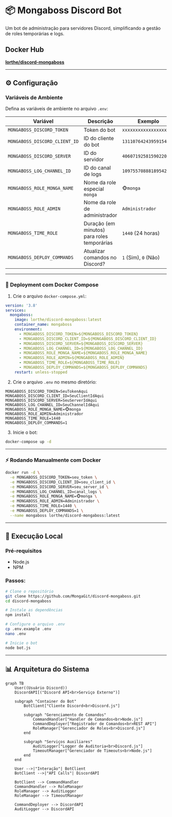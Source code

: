 # 📦 **Mongaboss Discord Bot**

Um bot de administração para servidores Discord, simplificando a gestão de roles temporárias e logs.

## Docker Hub
[**lorthe/discord-mongaboss**](https://hub.docker.com/r/lorthe/discord-mongaboss)

---

## ⚙️ **Configuração**

### Variáveis de Ambiente

Defina as variáveis de ambiente no arquivo `.env`:

| Variável             | Descrição                                  | Exemplo                              |
|----------------------|--------------------------------------------|--------------------------------------|
| `MONGABOSS_DISCORD_TOKEN`      | Token do bot                               | `xxxxxxxxxxxxxxxxxxxx`               |
| `MONGABOSS_DISCORD_CLIENT_ID`  | ID do cliente do bot                       | `1311076424395915415`                |
| `MONGABOSS_DISCORD_SERVER`     | ID do servidor                             | `406071925815902208`                 |
| `MONGABOSS_LOG_CHANNEL_ID`     | ID do canal de logs                        | `1097557088818954250`                |
| `MONGABOSS_ROLE_MONGA_NAME`    | Nome da role especial `monga`              | `🐵monga`                            |
| `MONGABOSS_ROLE_ADMIN`         | Nome da role de administrador              | `Administrador`                      |
| `MONGABOSS_TIME_ROLE`          | Duração (em minutos) para roles temporárias| `1440` (24 horas)                    |
| `MONGABOSS_DEPLOY_COMMANDS`    | Atualizar comandos no Discord?             | `1` (Sim), `0` (Não)                 |

---

### 🐳 **Deployment com Docker Compose**

1. Crie o arquivo `docker-compose.yml`:

```yaml
version: '3.8'
services:
  mongaboss:
    image: lorthe/discord-mongaboss:latest
    container_name: mongaboss
    environment:
      - MONGABOSS_DISCORD_TOKEN=${MONGABOSS_DISCORD_TOKEN}
      - MONGABOSS_DISCORD_CLIENT_ID=${MONGABOSS_DISCORD_CLIENT_ID}
      - MONGABOSS_DISCORD_SERVER=${MONGABOSS_DISCORD_SERVER}
      - MONGABOSS_LOG_CHANNEL_ID=${MONGABOSS_LOG_CHANNEL_ID}
      - MONGABOSS_ROLE_MONGA_NAME=${MONGABOSS_ROLE_MONGA_NAME}
      - MONGABOSS_ROLE_ADMIN=${MONGABOSS_ROLE_ADMIN}
      - MONGABOSS_TIME_ROLE=${MONGABOSS_TIME_ROLE}
      - MONGABOSS_DEPLOY_COMMANDS=${MONGABOSS_DEPLOY_COMMANDS}
    restart: unless-stopped
```

2. Crie o arquivo `.env` no mesmo diretório:

```dotenv
MONGABOSS_DISCORD_TOKEN=SeuTokenAqui
MONGABOSS_DISCORD_CLIENT_ID=SeuClientIdAqui
MONGABOSS_DISCORD_SERVER=SeuServerIdAqui
MONGABOSS_LOG_CHANNEL_ID=SeuChannelIdAqui
MONGABOSS_ROLE_MONGA_NAME=🐵monga
MONGABOSS_ROLE_ADMIN=Administrador
MONGABOSS_TIME_ROLE=1440
MONGABOSS_DEPLOY_COMMANDS=1
```

3. Inicie o bot:

```bash
docker-compose up -d
```

---

### ⚡ **Rodando Manualmente com Docker**

```bash
docker run -d \
  -e MONGABOSS_DISCORD_TOKEN=seu_token \
  -e MONGABOSS_DISCORD_CLIENT_ID=seu_client_id \
  -e MONGABOSS_DISCORD_SERVER=seu_server_id \
  -e MONGABOSS_LOG_CHANNEL_ID=canal_logs \
  -e MONGABOSS_ROLE_MONGA_NAME=🐵monga \
  -e MONGABOSS_ROLE_ADMIN=Administrador \
  -e MONGABOSS_TIME_ROLE=1440 \
  -e MONGABOSS_DEPLOY_COMMANDS=1 \
  --name mongaboss lorthe/discord-mongaboss:latest
```

---

## 🚀 **Execução Local**

### Pré-requisitos
- Node.js  
- NPM  

### Passos:

```bash
# Clone o repositório
git clone https://github.com/MongaGit/discord-mongaboss.git
cd discord-mongaboss

# Instale as dependências
npm install

# Configure o arquivo .env
cp .env.example .env
nano .env

# Inicie o bot
node bot.js
```

---

## 📊 **Arquitetura do Sistema**

```mermaid
graph TB
    User((Usuário Discord))
    DiscordAPI[("Discord API<br>Serviço Externo")]

    subgraph "Container do Bot"
        BotClient["Cliente Discord<br>Discord.js"]
        
        subgraph "Gerenciamento de Comandos"
            CommandHandler["Handler de Comandos<br>Node.js"]
            CommandDeployer["Registrador de Comandos<br>REST API"]
            RoleManager["Gerenciador de Roles<br>Discord.js"]
        end
        
        subgraph "Serviços Auxiliares"
            AuditLogger["Logger de Auditoria<br>Discord.js"]
            TimeoutManager["Gerenciador de Timeouts<br>Node.js"]
        end
    end

    User -->|"Interação"| BotClient
    BotClient -->|"API Calls"| DiscordAPI

    BotClient --> CommandHandler
    CommandHandler --> RoleManager
    RoleManager --> AuditLogger
    RoleManager --> TimeoutManager
    
    CommandDeployer --> DiscordAPI
    AuditLogger --> DiscordAPI
```
